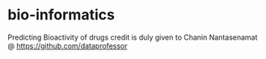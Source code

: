 # bio-informatics
Predicting Bioactivity of drugs
credit is duly given to Chanin Nantasenamat @ https://github.com/dataprofessor
